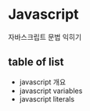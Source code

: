 # Javascript
자바스크립트 문법 익히기

## table of list
* javascript 개요
* javascript variables
* javascript literals
